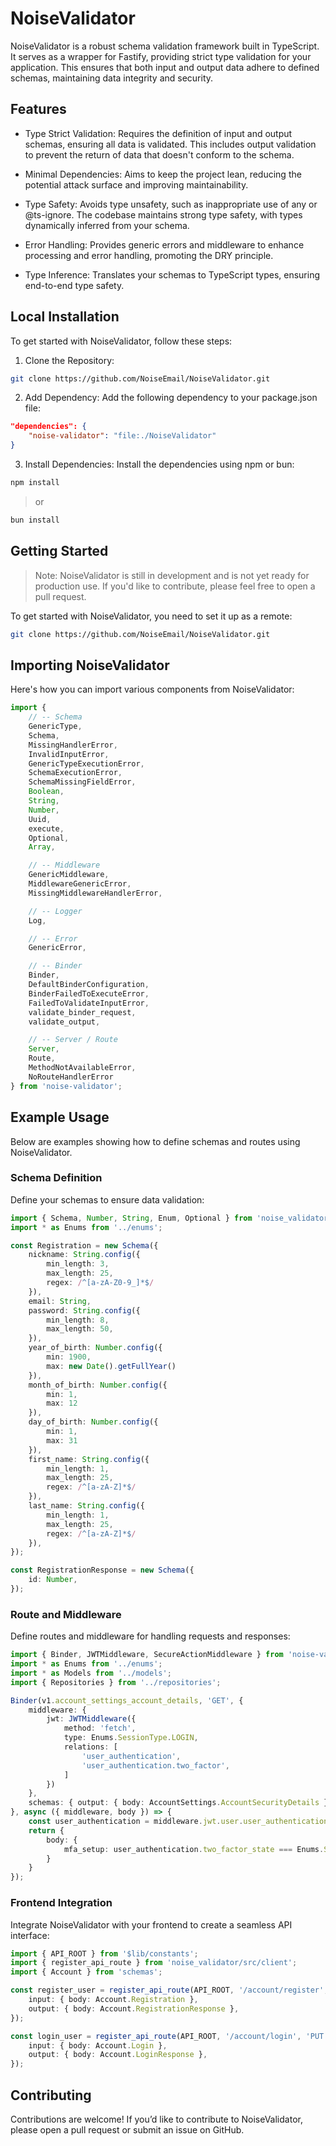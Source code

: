 # NoiseValidator

NoiseValidator is a robust schema validation framework built in TypeScript. It serves as a wrapper for Fastify, providing strict type validation for your application. This ensures that both input and output data adhere to defined schemas, maintaining data integrity and security.

## Features

- Type Strict Validation: Requires the definition of input and output schemas, ensuring all data is validated. This includes output validation to prevent the return of data that doesn't conform to the schema.

- Minimal Dependencies: Aims to keep the project lean, reducing the potential attack surface and improving maintainability.

- Type Safety: Avoids type unsafety, such as inappropriate use of any or @ts-ignore. The codebase maintains strong type safety, with types dynamically inferred from your schema.

- Error Handling: Provides generic errors and middleware to enhance processing and error handling, promoting the DRY principle.


- Type Inference: Translates your schemas to TypeScript types, ensuring end-to-end type safety.


## Local Installation

To get started with NoiseValidator, follow these steps:

1. Clone the Repository:

```bash
git clone https://github.com/NoiseEmail/NoiseValidator.git
```

2. Add Dependency: Add the following dependency to your package.json file:

```json
"dependencies": {
    "noise-validator": "file:./NoiseValidator"
}
```

3. Install Dependencies: Install the dependencies using npm or bun:

```bash
npm install
```

> or

```bash
bun install
```

## Getting Started
> Note: NoiseValidator is still in development and is not yet ready for production use. If you'd like to contribute, please feel free to open a pull request.

To get started with NoiseValidator, you need to set it up as a remote:

```bash
git clone https://github.com/NoiseEmail/NoiseValidator.git
```

## Importing NoiseValidator
Here's how you can import various components from NoiseValidator:

```typescript
import { 
    // -- Schema
    GenericType,
    Schema,
    MissingHandlerError,
    InvalidInputError,
    GenericTypeExecutionError,
    SchemaExecutionError,
    SchemaMissingFieldError,
    Boolean,
    String,
    Number,
    Uuid,
    execute,
    Optional,
    Array,

    // -- Middleware
    GenericMiddleware,
    MiddlewareGenericError,
    MissingMiddlewareHandlerError,

    // -- Logger
    Log,

    // -- Error
    GenericError,

    // -- Binder
    Binder,
    DefaultBinderConfiguration,
    BinderFailedToExecuteError,
    FailedToValidateInputError,
    validate_binder_request,
    validate_output,

    // -- Server / Route
    Server,
    Route,
    MethodNotAvailableError,
    NoRouteHandlerError
} from 'noise-validator';
```

## Example Usage
Below are examples showing how to define schemas and routes using NoiseValidator.

### Schema Definition
Define your schemas to ensure data validation:

```typescript
import { Schema, Number, String, Enum, Optional } from 'noise_validator/src/schema';
import * as Enums from '../enums';

const Registration = new Schema({
    nickname: String.config({
        min_length: 3,
        max_length: 25,
        regex: /^[a-zA-Z0-9_]*$/
    }),
    email: String,
    password: String.config({
        min_length: 8,
        max_length: 50,
    }),
    year_of_birth: Number.config({
        min: 1900,
        max: new Date().getFullYear()
    }),
    month_of_birth: Number.config({
        min: 1,
        max: 12
    }),
    day_of_birth: Number.config({
        min: 1,
        max: 31
    }),
    first_name: String.config({
        min_length: 1,
        max_length: 25,
        regex: /^[a-zA-Z]*$/
    }),
    last_name: String.config({
        min_length: 1,
        max_length: 25,
        regex: /^[a-zA-Z]*$/
    }),
});

const RegistrationResponse = new Schema({
    id: Number,
});
```

### Route and Middleware
Define routes and middleware for handling requests and responses:

```typescript
import { Binder, JWTMiddleware, SecureActionMiddleware } from 'noise-validator';
import * as Enums from '../enums';
import * as Models from '../models';
import { Repositories } from '../repositories';

Binder(v1.account_settings_account_details, 'GET', {
    middleware: {
        jwt: JWTMiddleware({
            method: 'fetch',
            type: Enums.SessionType.LOGIN,
            relations: [
                'user_authentication',
                'user_authentication.two_factor',
            ]
        })
    },
    schemas: { output: { body: AccountSettings.AccountSecurityDetails } }
}, async ({ middleware, body }) => {
    const user_authentication = middleware.jwt.user.user_authentication as Models.UserAuthentication;
    return {
        body: {
            mfa_setup: user_authentication.two_factor_state === Enums.State.VERIFIED && user_authentication.two_factor !== null
        }
    }
});
```

### Frontend Integration

Integrate NoiseValidator with your frontend to create a seamless API interface:

```typescript
import { API_ROOT } from '$lib/constants';
import { register_api_route } from 'noise_validator/src/client';
import { Account } from 'schemas';

const register_user = register_api_route(API_ROOT, '/account/register', 'POST', {
    input: { body: Account.Registration },
    output: { body: Account.RegistrationResponse },
});

const login_user = register_api_route(API_ROOT, '/account/login', 'PUT', {
    input: { body: Account.Login },
    output: { body: Account.LoginResponse },
});
```

## Contributing

Contributions are welcome! If you’d like to contribute to NoiseValidator, please open a pull request or submit an issue on GitHub.
